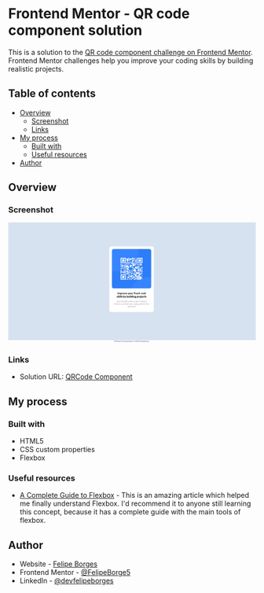 # Frontend Mentor - QR code component solution

This is a solution to the [QR code component challenge on Frontend Mentor](https://www.frontendmentor.io/challenges/qr-code-component-iux_sIO_H). Frontend Mentor challenges help you improve your coding skills by building realistic projects. 

## Table of contents

- [Overview](#overview)
  - [Screenshot](#screenshot)
  - [Links](#links)
- [My process](#my-process)
  - [Built with](#built-with)
  - [Useful resources](#useful-resources)
- [Author](#author)

## Overview

### Screenshot

![screenshot-project](images/screenshot.jpeg)

### Links

- Solution URL: [QRCode Component](https://felipeborge5.github.io/qrcode-component/)

## My process

### Built with

- HTML5
- CSS custom properties
- Flexbox

### Useful resources

- [A Complete Guide to Flexbox](https://css-tricks.com/snippets/css/a-guide-to-flexbox/) - This is an amazing article which helped me finally understand Flexbox. I'd recommend it to anyone still learning this concept, because it has a complete guide with the main tools of flexbox.

## Author

- Website - [Felipe Borges](https://github.com/FelipeBorge5)
- Frontend Mentor - [@FelipeBorge5](https://www.frontendmentor.io/profile/FelipeBorge5)
- LinkedIn - [@devfelipeborges](https://www.linkedin.com/in/devfelipeborges/)
